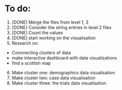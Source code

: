 # To do: 
1. [DONE] Merge the files from level 1, 3
2. [DONE] Consider the string entries in level 2 files
3. [DONE] Count the values
4. [DONE] start working on the visualisation
5. Research on: 
- Connnecting clusters of data 
- make interactive dashboard with data visualizations
- find a scottish map
	
6. Make cluster one: demographics data visualisation
7. Make cluster two: case data visualisation
8. Make cluster three: the trials data visualisation

